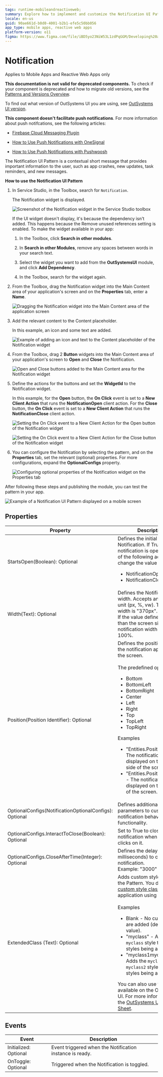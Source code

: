 ```yaml
---
tags: runtime-mobileandreactiveweb;  
summary: Explore how to implement and customize the Notification UI Pattern in OutSystems 11 (O11) for effective user communication in mobile and reactive web apps.
locale: en-us
guid: 90ae661d-b0d0-4001-b2b1-efe5c50bb056
app_type: mobile apps, reactive web apps
platform-version: o11
figma: https://www.figma.com/file/iBD5yo23NiW53L1zdPqGGM/Developing%20an%20Application?node-id=213:33
---
```


# Notification

<div class="info" markdown="1">

Applies to Mobile Apps and Reactive Web Apps only

</div>

<div class="info" markdown="1">

**This documentation is not valid for deprecated components.** To check if your component is deprecated and how to migrate old versions, see the [Patterns and Versions Overview](https://outsystemsui.outsystems.com/OutsystemsUiWebsite/MigrationOverview).

To find out what version of OutSystems UI you are using, see [OutSystems UI version](../../intro.md#outsystems-ui-version).

</div>

<div class="info" markdown="1">

**This component doesn't facilitate push notifications**. For more information about push notifcations, see the following articles:

* [Firebase Cloud Messaging Plugin](../../../../../integration-with-systems/mobile-plugins/firebase/firebase-messaging.md)

* [How to Use Push Notifications with OneSignal](https://success.outsystems.com/documentation/how_to_guides/integrations/how_to_use_push_notifications_with_onesignal/)

* [How to Use Push Notifications with Pushwoosh](https://success.outsystems.com/documentation/how_to_guides/integrations/how_to_use_push_notifications_with_pushwoosh/)

</div>

The Notification UI Pattern is a contextual short message that provides important information to the user, such as app crashes, new updates, task reminders, and new messages.

**How to use the Notification UI Pattern**

1. In Service Studio, in the Toolbox, search for `Notification`.

    The Notification widget is displayed.

    ![Screenshot of the Notification widget in the Service Studio toolbox](images/notification-widget-ss.png "Notification Widget in Service Studio")

    If the UI widget doesn't display, it's because the dependency isn't added. This happens because the Remove unused references setting is enabled. To make the widget available in your app:

    1. In the Toolbox, click **Search in other modules**.

    1. In **Search in other Modules**, remove any spaces between words in your search text.
    
    1. Select the widget you want to add from the **OutSystemsUI** module, and click **Add Dependency**. 
    
    1. In the Toolbox, search for the widget again.

1. From the Toolbox, drag the Notification widget into the Main Content area of your application's screen and on the **Properties** tab, enter a **Name**.

    ![Dragging the Notification widget into the Main Content area of the application screen](images/notification-dragwidget-ss.png "Drag Notification Widget to Screen")

 1. Add the relevant content to the Content placeholder. 

    In this example, an icon and some text are added. 

    ![Example of adding an icon and text to the Content placeholder of the Notification widget](images/notification-content-ss.png "Add Content to Notification Placeholder")

1. From the Toolbox, drag 2 **Button** widgets into the Main Content area of your application's screen to **Open** and **Close** the Notification. 

    ![Open and Close buttons added to the Main Content area for the Notification widget](images/notification-buttons-ss.png "Notification Open and Close Buttons")

1. Define the actions for the buttons and set the **WidgetId** to the Notification widget.

    In this example, for the **Open** button, the **On Click** event is set to a **New Client Action** that runs the **NotificationOpen** client action. For the **Close** button, the **On Click** event is set to a **New Client Action** that runs the **NotificationClose** client action.

    ![Setting the On Click event to a New Client Action for the Open button of the Notification widget](images/notification-open-ss.png "Define Action for Open Button")

    ![Setting the On Click event to a New Client Action for the Close button of the Notification widget](images/notification-close-ss.png "Define Action for Close Button")

1. You can configure the Notification by selecting the pattern, and on the **Properties** tab, set the relevant (optional) properties. For more configurations, expand the **OptionalConfigs** property.

    ![Configuring optional properties of the Notification widget on the Properties tab](images/notification-properties-ss.png "Notification Properties Configuration")

After following these steps and publishing the module, you can test the pattern in your app.

![Example of a Notification UI Pattern displayed on a mobile screen](images/notification-example.png "Notification UI Pattern Example")

## Properties

| Property | Description |
|---|---|
| StartsOpen(Boolean): Optional| Defines the initial state of the Notification. If True, the notification is open. Use one of the following actions to change the value afterward:<ul><li>NotificationOpen</li><li>NotificationClose</li></ul>  |
| Width(Text): Optional | Defines the Notification width. Accepts any kind of unit (px, %, vw). The default width is "370px".<br/>If the value defined is bigger than the screen size, the notification width will be 100%. |
| Position(Position Identifier): Optional| Defines the position where the notification appears on the screen.<br/><br/>The predefined options are:<ul><li>Bottom</li><li>BottomLeft</li><li>BottomRight</li><li>Center</li><li>Left</li><li>Right</li><li>Top</li><li>TopLeft</li><li>TopRight</li></ul>Examples<ul><li>"Entities.Position.Right" - The notification is displayed on the right side of the screen.</li><li>"Entities.Position.Bottom" - The notification is displayed on the bottom of the screen.</li></ul> |
| OptionalConfigs(NotificationOptionalConfigs): Optional | Defines additional parameters to customize the notification behavior and functionality. |
| OptionalConfigs.InteractToClose(Boolean): Optional | Set to True to close the notification when the user clicks on it. |
| OptionalConfigs.CloseAfterTime(Integer): Optional| Defines the delay time (in milliseconds) to close the notification.<br/>Example: "3000" |
| ExtendedClass (Text): Optional| Adds custom style classes to the Pattern. You define your [custom style classes](../../../look-feel/css.md) in your application using CSS.<br/><br/>Examples <ul><li>Blank - No custom styles are added (default value).</li><li>"myclass" - Adds the ``myclass`` style to the UI styles being applied.</li><li>"myclass1myclass2" - Adds the ``myclass1`` and ``myclass2`` styles to the UI styles being applied.</li></ul>You can also use the classes available on the OutSystems UI. For more information, see the [OutSystems UI Cheat Sheet](https://outsystemsui.outsystems.com/OutSystemsUIWebsite/CheatSheet). |

## Events

|Event| Description  | 
|---|---|
|Initialized: Optional  | Event triggered when the Notification instance is ready. | 
|OnToggle: Optional  | Triggered when the Notification is toggled.  | 






